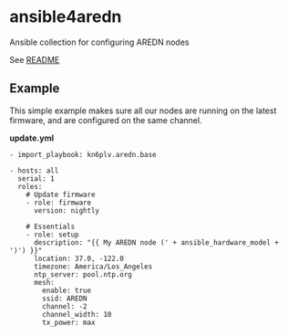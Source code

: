 # ansible4aredn

Ansible collection for configuring AREDN nodes

See [README](https://github.com/kn6plv/ansible4aredn/blob/master/collections/ansible_collections/kn6plv/aredn)

## Example

This simple example makes sure all our nodes are running on the latest firmware, and are configured on the same channel.

__update.yml__
```
- import_playbook: kn6plv.aredn.base

- hosts: all
  serial: 1
  roles:
    # Update firmware
    - role: firmware
      version: nightly

    # Essentials
    - role: setup
      description: "{{ My AREDN node (' + ansible_hardware_model + ')') }}"
      location: 37.0, -122.0
      timezone: America/Los_Angeles
      ntp_server: pool.ntp.org
      mesh:
        enable: true
        ssid: AREDN
        channel: -2
        channel_width: 10
        tx_power: max
```
